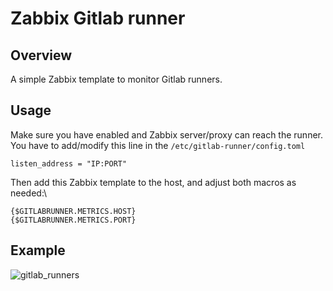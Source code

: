 # Zabbix Gitlab runner
## Overview

A simple Zabbix template to monitor Gitlab runners.

## Usage

Make sure you have enabled and Zabbix server/proxy can reach the runner.
You have to add/modify this line in the `/etc/gitlab-runner/config.toml`

    listen_address = "IP:PORT"

Then add this Zabbix template to the host, and adjust both macros as needed:\

`{$GITLABRUNNER.METRICS.HOST}`\
`{$GITLABRUNNER.METRICS.PORT}`

## Example

![gitlab_runners](docs/img/gitlab_runners.png)
